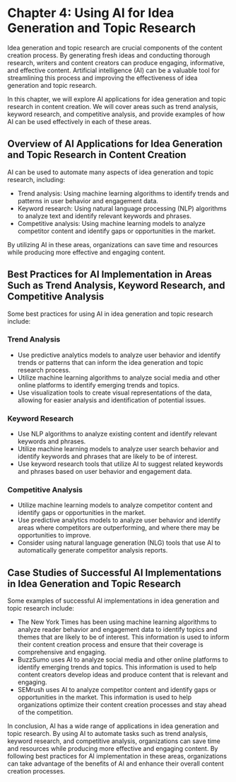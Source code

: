 Chapter 4: Using AI for Idea Generation and Topic Research
==========================================================

Idea generation and topic research are crucial components of the content creation process. By generating fresh ideas and conducting thorough research, writers and content creators can produce engaging, informative, and effective content. Artificial intelligence (AI) can be a valuable tool for streamlining this process and improving the effectiveness of idea generation and topic research.

In this chapter, we will explore AI applications for idea generation and topic research in content creation. We will cover areas such as trend analysis, keyword research, and competitive analysis, and provide examples of how AI can be used effectively in each of these areas.

Overview of AI Applications for Idea Generation and Topic Research in Content Creation
--------------------------------------------------------------------------------------

AI can be used to automate many aspects of idea generation and topic research, including:

* Trend analysis: Using machine learning algorithms to identify trends and patterns in user behavior and engagement data.
* Keyword research: Using natural language processing (NLP) algorithms to analyze text and identify relevant keywords and phrases.
* Competitive analysis: Using machine learning models to analyze competitor content and identify gaps or opportunities in the market.

By utilizing AI in these areas, organizations can save time and resources while producing more effective and engaging content.

Best Practices for AI Implementation in Areas Such as Trend Analysis, Keyword Research, and Competitive Analysis
----------------------------------------------------------------------------------------------------------------

Some best practices for using AI in idea generation and topic research include:

### Trend Analysis

* Use predictive analytics models to analyze user behavior and identify trends or patterns that can inform the idea generation and topic research process.
* Utilize machine learning algorithms to analyze social media and other online platforms to identify emerging trends and topics.
* Use visualization tools to create visual representations of the data, allowing for easier analysis and identification of potential issues.

### Keyword Research

* Use NLP algorithms to analyze existing content and identify relevant keywords and phrases.
* Utilize machine learning models to analyze user search behavior and identify keywords and phrases that are likely to be of interest.
* Use keyword research tools that utilize AI to suggest related keywords and phrases based on user behavior and engagement data.

### Competitive Analysis

* Utilize machine learning models to analyze competitor content and identify gaps or opportunities in the market.
* Use predictive analytics models to analyze user behavior and identify areas where competitors are outperforming, and where there may be opportunities to improve.
* Consider using natural language generation (NLG) tools that use AI to automatically generate competitor analysis reports.

Case Studies of Successful AI Implementations in Idea Generation and Topic Research
-----------------------------------------------------------------------------------

Some examples of successful AI implementations in idea generation and topic research include:

* The New York Times has been using machine learning algorithms to analyze reader behavior and engagement data to identify topics and themes that are likely to be of interest. This information is used to inform their content creation process and ensure that their coverage is comprehensive and engaging.
* BuzzSumo uses AI to analyze social media and other online platforms to identify emerging trends and topics. This information is used to help content creators develop ideas and produce content that is relevant and engaging.
* SEMrush uses AI to analyze competitor content and identify gaps or opportunities in the market. This information is used to help organizations optimize their content creation processes and stay ahead of the competition.

In conclusion, AI has a wide range of applications in idea generation and topic research. By using AI to automate tasks such as trend analysis, keyword research, and competitive analysis, organizations can save time and resources while producing more effective and engaging content. By following best practices for AI implementation in these areas, organizations can take advantage of the benefits of AI and enhance their overall content creation processes.

